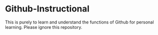 # Github-Instructional
This is purely to learn and understand the functions of Github for personal learning. Please ignore this repository.
